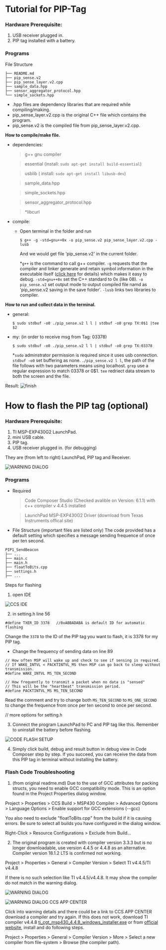 # Tutorial for PIP-Tag

### Hardware Prerequisite:
 1. USB receiver plugged in.
 2. PIP tag installed with a battery.

### Programs

File Structure

```
├── README.md
├── pip_sense.v2
├── pip_sense_layer.v2.cpp
├── sample_data.hpp
├── sensor_aggregator_protocol.hpp
└── simple_sockets.hpp
```

- .hpp files are dependency libraries that are required while compiling/making.  
- pip_sense_layer.v2.cpp is the original C++ file which contains the program.
- pip_sense.v2 is the compiled file from pip_sense_layer.v2.cpp.

 **How to compile/make file.**

- dependencies:
  > g++ gnu compiler

  > essential (install: `sudo apt-get install build-essential`)
 
  > usblib ( install: `sudo apt-get install libusb-dev`)
 
  > sample_data.hpp
 
  > simple_sockets.hpp
 
  > sensor_aggregator_protocol.hpp
 
  > *libcurl

- compile:

  - Open terminal in the folder and run

    `$ g++ -g -std=gnu++0x -o pip_sense.v2 pip_sense_layer.v2.cpp -lusb`
    
    And we would get file 'pip_sense.v2' in the current folder.
    
    *`g++` is the command to call g++ compiler. `-g` requests that the compiler and linker generate and retain symbol information in the executable itself ([click here](https://stackoverflow.com/questions/5179202/gcc-g-what-will-happen) for details) which makes it easy to debug. `-std=gnu++0x` set the C++ standard to 0x (like 08). `-o pip_sense.v2` set output mode to output compiled file namd as 'pip_sense.v2 saving in the save folder'. `-lusb` links two libraries to compiler.

 **How to run and collect data in the terminal.**

- general: 
  
  `$ sudo stdbuf -o0 ./pip_sense.v2 l l | stdbuf -o0 grep TX:0$1 |tee $2`

- my: (in order to receive msg from Tag: 03378)
  
  `$ sudo stdbuf -o0 ./pip_sense.v2 l l | stdbuf -o0 grep TX:03378`
  
  *`sudo` adminstrator permission is required since it uses usb connection. `stdbuf -o0` set buffering as none. `./pip_sense.v2 l l`, the path of the file follows with two parameters means using localhost. `grep` use a regular expression to match 03378 or 0$1. `tee` redriect data stream to both the screen and the file.
   
Result:
![finish](images/screen.png)


# How to flash the PIP tag (optional)

### Hardware Prerequisite:
 1. TI MSP-EXP430G2 LaunchPad.
 2. mini USB cable.
 3. PIP tag.
 4. USB receiver plugged in. (for debugging)

They are (from left to right) LaunchPad, PIP tag and Receiver.

![WARNING DIALOG](images/showup.jpg)

### Programs
- Required 
  > Code Composer Studio (Checked avalible on Version: 6.1.1) with c++ compiler v 4.4.5 installed
  
  > LaunchPad MSP-EXP430G2 Driver (download from Texas Instruments offical site)

- File Structure (important files are listed only)
The code provided has a default setting which specifies a message sending frequence of once per ten second.   
```
PIP1_SendBeacon
├── ...
├── main.c
├── main.h
├── floatToBits.cpp
├── settings.h
├── ...
```

Steps for flashing

 1. open IDE
 
 ![CCS IDE](images/IDE.png)
 
 2. in setting.h line 56 
 
 ```
 #define TXER_ID 3378	//0xABBADABA is default ID for automatic flashing
 ```
 Change the `3378` to the ID of the PIP tag you want to flash, it is 3378 for my PIP tag.

   - Change the frequency of sending data on line 89
 ```
 // How often MSP will wake up and check to see if sensing is required.
 // If WAKE_INTVL < PACKTINTVL_MS then MSP can go back to sleep without transmission.
 #define WAKE_INTVL MS_TEN_SECOND

 // How frequently to transmit a packet when no data is "sensed"
 // This will be the "heartbeat" transmission period.
 #define PACKTINTVL_MS MS_TEN_SECOND
 ```
   Read the comment and try to change both `MS_TEN_SECOND` to `MS_ONE_SECOND` to change the frequence from once per ten second to once per second.
 
 // more options for setting.h
 
 
 3. Connect the program LaunchPad to PC and PIP tag like this. Remember to uninstall the battery before flashing.
 
  ![CODE FLASH SETUP](images/setup.jpg)
 
 4. Simply click build, debug and result button in debug view in Code Composer step by step. If you succeed, you can receive the data from this PIP tag in terminal without installing the battery.
 
 
### Flash Code Troubleshooting
  
  1. (from original readme.md) Due to the use of GCC attributes for packing structs, you need to enable GCC compatibility mode. This is an option found in the Project Properties dialog window.

   Project > Properties > CCS Build > MSP430 Compiler > Advanced Options > Language Options > Enable support for GCC extensions (--gcc)

   You also need to exclude "floatToBits.cpp" from the build if it is causing errors.  Be sure to select all builds you have configured in the dialog window.

   Right-Click > Resource Configurations > Exclude from Build...
  
  2. The original program is created with compiler version 3.3.3 but is no longer downloadable, use version 4.4.5 or 4.4.8 as an alternative. Compiler version 18.1.2 LTS is confirmed not working.
  
  Project > Properties > General > Compiler Version > Select TI v4.4.5/TI v4.4.8
  
  If there is no such selection like TI v4.4.5/v4.4.8. It may show the compiler do not match in the warning dialog.
  
  ![WARNING DIALOG](images/warning.png)
  
  ![WARNING DIALOG](images/ccsappcenter.png)
  CCS APP CENTER
  
  Click into warning details and there could be a link to CCS APP CENTER download a compiler and try again. If this does not work, download TI compiler v4.4.8 [ti_cgt_msp430_4.4.8_windows_installer.exe](downloads) or from [official website](http://software-dl.ti.com/codegen/non-esd/downloads/download.htm#MSP430), install and do following steps.
  
  Project > Properties > General > Compiler Version > More > Select a new compiler from file-system > Browse (the compiler path).







